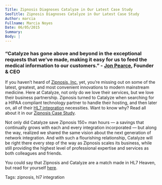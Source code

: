 ```yaml
---
Title: Zipnosis Diagnoses Catalyze in Our Latest Case Study
SeoTitle: Zipnosis Diagnoses Catalyze in Our Latest Case Study
Author: marcia
Fullname: Marcia Noyes
Date: 06/05/2015
Summary: 
Body: |
---
```

### “Catalyze has gone above and beyond in the exceptional requests that we’ve made, making it easy for us to feed the medical information to our customers.” - [Jon Pearce](https://zipnosis.com/about-us), Founder & CEO

If you haven’t heard of [Zipnosis, Inc.](https://zipnosis.com/) yet, you’re missing out on some of the latest, greatest, and most convenient innovations to modern mainstream medicine. Here at Catalyze, not only do we love their services, but we love their business partnership. Zipnosis turned to Catalyze when searching for a HIPAA compliant technology partner to handle their hosting, and then later on, all of their [HL7 integration](https://catalyze.io/hl7) necessities. Want to know why? Read all about it in our [Zipnosis Case Study](https://catalyze.io/customers/zipnosis). 

Not only did Catalyze save Zipnosis 150+ man hours — a savings that continually grows with each and every integration incorporated — but along the way, realized we shared the same vision about the next generation of network integration. And with such a flourishing relationship, Catalyze will be right there every step of the way as Zipnosis scales its business, while still providing the highest level of professional expertise and services as both colleagues and friends. 

You could say that Zipnosis and Catalyze are a match made in HL7 Heaven, but read for yourself [here](https://catalyze.io/customers/zipnosis).

Tags: zipnosis, hl7 integration